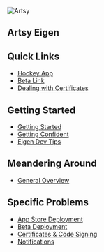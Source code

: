 ![Artsy](../AppIcon_114.png "Artsy")

## Artsy Eigen

Quick Links
-----------

* [Hockey App](http://hockeyapp.net)
* [Beta Link](http://artsy.net/supersecretbeta)
* [Dealing with Certificates](https://developer.apple.com/library/ios/documentation/IDEs/Conceptual/AppDistributionGuide/Introduction/Introduction.html)

Getting Started
---------------------

* [Getting Started](getting_started.md)
* [Getting Confident](getting_confident.md)
* [Eigen Dev Tips](eigen_tips.md)

Meandering Around
---------------------
* [General Overview](overview.md)

Specific Problems
---------------------

* [App Store Deployment](deploy_to_app_store.md)
* [Beta Deployment](deploy_to_beta.md)
* [Certificates & Code Signing](certs.md)
* [Notifications](notifications.md)
